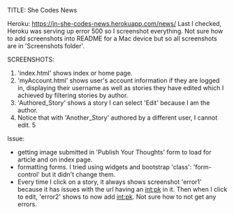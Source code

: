 TITLE: She Codes News

Heroku: https://jn-she-codes-news.herokuapp.com/news/
Last I checked, Heroku was serving up error 500 so I screenshot everything. Not sure how to add screenshots into README for a Mac device but so all screenshots are in 'Screenshots folder'.

SCREENSHOTS:
1. 'index.html' shows index or home page.
2. 'myAccount.html' shows user's account information if they are logged in, displaying their username as well as stories they have edited which I achieved by filtering stories by author.
3. 'Authored_Story' shows a story I can select 'Edit' because I am the author. 
4. Notice that with 'Another_Story' authored by a different user, I cannot edit. 
5

Issue: 
- getting image submitted in 'Publish Your Thoughts' form to load for article and on index page. 
- formatting forms. I tried using widgets and bootstrap 'class': 'form-control' but it didn't change them. 
- Every time I click on a story, it always shows screenshot 'error1' because it has issues with the url having an <int:pk> in it. Then when I click to edit, 'error2' shows to now add <int:pk>. Not sure how to not get any errors.  

